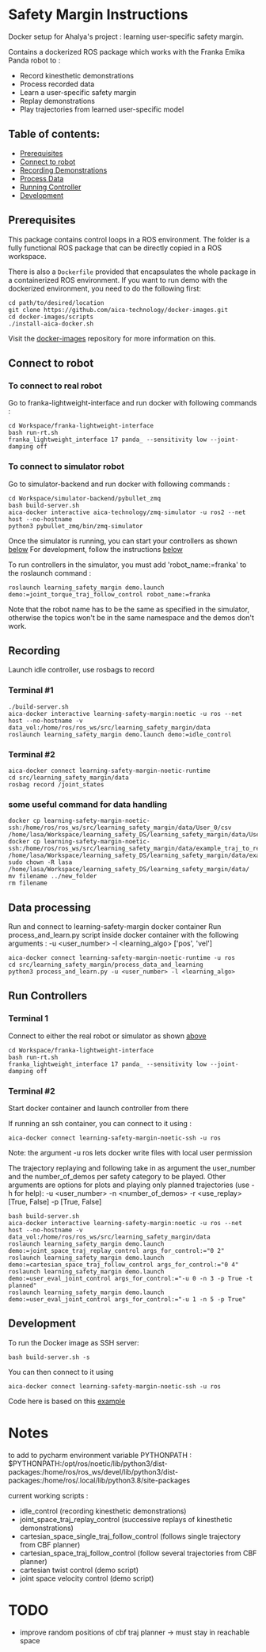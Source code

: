 # Safety Margin Instructions

Docker setup for Ahalya's project : learning user-specific safety margin.

Contains a dockerized ROS package which works with the Franka Emika Panda robot to :
- Record kinesthetic demonstrations
- Process recorded data
- Learn a user-specific safety margin
- Replay demonstrations
- Play trajectories from learned user-specific model

## Table of contents:

* [Prerequisites](#prerequisites)
* [Connect to robot](#connect-to-robot)
* [Recording Demonstrations](#Recording)
* [Process Data](#Data-processing)
* [Running Controller](#run-controllers)
* [Development](#development)

## Prerequisites

This package contains control loops in a ROS environment. The folder is a fully functional ROS package that can
be directly copied in a ROS workspace.

There is also a `Dockerfile` provided that encapsulates the whole package in a containerized ROS environment. If you
want to run demo with the dockerized environment, you need to do the following first:

```console
cd path/to/desired/location
git clone https://github.com/aica-technology/docker-images.git
cd docker-images/scripts
./install-aica-docker.sh
```

Visit the [docker-images](https://github.com/aica-technology/docker-images) repository for more information on this.


## Connect to robot
### To connect to real robot
Go to franka-lightweight-interface and run docker with following commands :
```console
cd Workspace/franka-lightweight-interface
bash run-rt.sh
franka_lightweight_interface 17 panda_ --sensitivity low --joint-damping off
```

### To connect to simulator robot
Go to simulator-backend and run docker with following commands :
```console
cd Workspace/simulator-backend/pybullet_zmq
bash build-server.sh
aica-docker interactive aica-technology/zmq-simulator -u ros2 --net host --no-hostname
python3 pybullet_zmq/bin/zmq-simulator
```
Once the simulator is running, you can start your controllers as shown [below](#run-controllers)
For development, follow the instructions [below](#development)

To run controllers in the simulator, you must add 'robot_name:=franka' to the roslaunch command :
```console
roslaunch learning_safety_margin demo.launch demo:=joint_torque_traj_follow_control robot_name:=franka
```
Note that the robot name has to be the same as specified in the simulator, otherwise the topics won't be in the same
namespace and the demos don't work.

## Recording
Launch idle controller, use rosbags to record

### Terminal #1
```console
./build-server.sh
aica-docker interactive learning-safety-margin:noetic -u ros --net host --no-hostname -v data_vol:/home/ros/ros_ws/src/learning_safety_margin/data
roslaunch learning_safety_margin demo.launch demo:=idle_control
```

### Terminal #2
```console 
aica-docker connect learning-safety-margin-noetic-runtime 
cd src/learning_safety_margin/data
rosbag record /joint_states
```

### some useful command for data handling
```console
docker cp learning-safety-margin-noetic-ssh:/home/ros/ros_ws/src/learning_safety_margin/data/User_0/csv /home/lasa/Workspace/learning_safety_DS/learning_safety_margin/data/User_0/csv
docker cp learning-safety-margin-noetic-ssh:/home/ros/ros_ws/src/learning_safety_margin/data/example_traj_to_replay/csv /home/lasa/Workspace/learning_safety_DS/learning_safety_margin/data/example_traj_to_replay
sudo chown -R lasa /home/lasa/Workspace/learning_safety_DS/learning_safety_margin/data/
mv filename ../new_folder
rm filename
```


## Data processing

Run and connect to learning-safety-margin docker container
Run process_and_learn.py script inside docker container with the following arguments :
-u <user_number>
-l <learning_algo> ['pos', 'vel']

```console 
aica-docker connect learning-safety-margin-noetic-runtime -u ros 
cd src/learning_safety_margin/process_data_and_learning
python3 process_and_learn.py -u <user_number> -l <learning_algo> 
```

## Run Controllers

### Terminal 1

Connect to either the real robot or simulator as shown [above](#connect-to-robot)
```console
cd Workspace/franka-lightweight-interface
bash run-rt.sh
franka_lightweight_interface 17 panda_ --sensitivity low --joint-damping off
```

### Terminal #2
Start docker container and launch controller from there

If running an ssh container, you can connect to it using :
```console
aica-docker connect learning-safety-margin-noetic-ssh -u ros
```
Note: the argument -u ros lets docker write files with local user permission

The trajectory replaying and following take in as argument the user_number and the number_of_demos per safety category to be played.
Other arguments are options for plots and playing only planned trajectories (use -h for help):
-u <user_number>
-n <number_of_demos>
-r <use_replay> [True, False]
-p <plot> [True, False]

```console
bash build-server.sh
aica-docker interactive learning-safety-margin:noetic -u ros --net host --no-hostname -v data_vol:/home/ros/ros_ws/src/learning_safety_margin/data
roslaunch learning_safety_margin demo.launch demo:=joint_space_traj_replay_control args_for_control:="0 2"
roslaunch learning_safety_margin demo.launch demo:=cartesian_space_traj_follow_control args_for_control:="0 4"
roslaunch learning_safety_margin demo.launch demo:=user_eval_joint_control args_for_control:="-u 0 -n 3 -p True -t planned"
roslaunch learning_safety_margin demo.launch demo:=user_eval_joint_control args_for_control:="-u 1 -n 5 -p True"
```

## Development

To run the Docker image as SSH server:

```console
bash build-server.sh -s
```

You can then connect to it using
```console
aica-docker connect learning-safety-margin-noetic-ssh -u ros
```

Code here is based on this [example](https://github.com/domire8/control-libraries-ros-demos/tree/main/rospy_zmq)

# Notes 
to add to pycharm environment variable PYTHONPATH : 
$PYTHONPATH:/opt/ros/noetic/lib/python3/dist-packages:/home/ros/ros_ws/devel/lib/python3/dist-packages:/home/ros/.local/lib/python3.8/site-packages

current working scripts : 
- idle_control (recording kinesthetic demonstrations) 
- joint_space_traj_replay_control (successive replays of kinesthetic demonstrations)
- cartesian_space_single_traj_follow_control (follows single trajectory from CBF planner)
- cartesian_space_traj_follow_control (follow several trajectories from CBF planner)
- cartesian twist control (demo script)
- joint space velocity control (demo script)


# TODO
- improve random positions of cbf traj planner -> must stay in reachable space